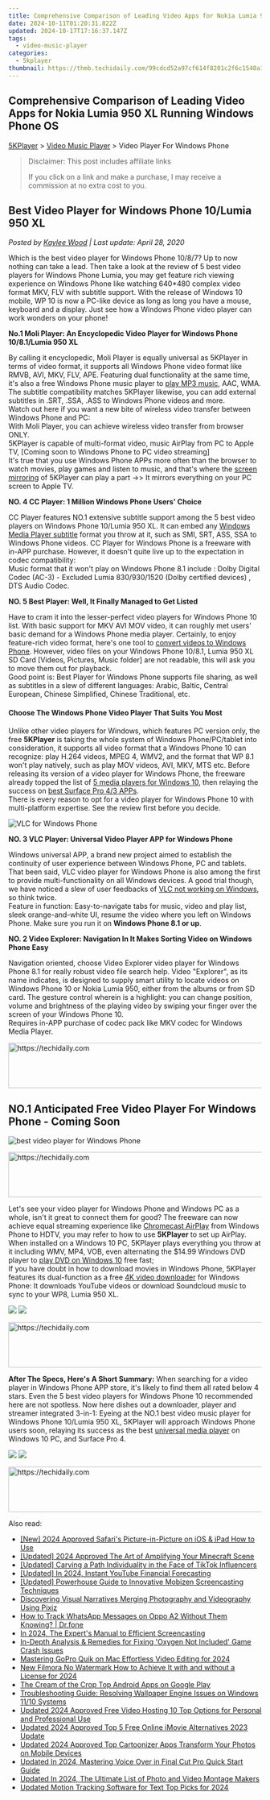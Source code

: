 ```yaml
---
title: Comprehensive Comparison of Leading Video Apps for Nokia Lumia 950 XL Running Windows Phone OS
date: 2024-10-11T01:20:31.822Z
updated: 2024-10-17T17:16:37.147Z
tags:
  - video-music-player
categories:
  - 5kplayer
thumbnail: https://thmb.techidaily.com/99cdcd52a97cf614f8201c2f6c1548a1b624555fb8174bc800fefef62451d14a.jpg
---
```


## Comprehensive Comparison of Leading Video Apps for Nokia Lumia 950 XL Running Windows Phone OS

[5KPlayer](https://tools.techidaily.com/5kplayer/products/) \> [Video Music Player](https://tools.techidaily.com/5kplayer/video-music-player/) \> Video Player For Windows Phone

>  Disclaimer: This post includes affiliate links
>
>  If you click on a link and make a purchase, I may receive a commission at no extra cost to you.
>

## Best Video Player for Windows Phone 10/Lumia 950 XL

 _Posted by [Kaylee Wood](https://www.quora.com/profile/Amanda-Hu-21) | Last update: April 28, 2020_

Which is the best video player for Windows Phone 10/8/7? Up to now nothing can take a lead. Then take a look at the review of 5 best video players for Windows Phone Lumia, you may get feature rich viewing experience on Windows Phone like watching 640\*480 complex video format MKV, FLV with subtitle support. With the release of Windows 10 mobile, WP 10 is now a PC-like device as long as long you have a mouse, keyboard and a display. Just see how a Windows Phone video player can work wonders on your phone!

**No.1 Moli Player: An Encyclopedic Video Player for Windows Phone 10/8.1/Lumia 950 XL** 

By calling it encyclopedic, Moli Player is equally universal as 5KPlayer in terms of video format, it supports all Windows Phone video format like RMVB, AVI, MKV, FLV, APE. Featuring dual functionality at the same time, it's also a free Windows Phone music player to [play MP3 music](https://tools.techidaily.com/5kplayer/video-music-player/), AAC, WMA. The subtitle compatibility matches 5KPlayer likewise, you can add external subtitles in .SRT, .SSA, .ASS to Windows Phone videos and more.  
Watch out here if you want a new bite of wireless video transfer between Windows Phone and PC:   
 With Moli Player, you can achieve wireless video transfer from browser ONLY.  
 5KPlayer is capable of multi-format video, music AirPlay from PC to Apple TV, \[Coming soon to Windows Phone to PC video streaming\]  
It's true that you use Windows Phone APPs more often than the browser to watch movies, play games and listen to music, and that's where the [screen mirroring](https://tools.techidaily.com/5kplayer/airplay/) of 5KPlayer can play a part ->> It mirrors everything on your PC screen to Apple TV. 

**NO. 4 CC Player: 1 Million Windows Phone Users' Choice**

CC Player features NO.1 extensive subtitle support among the 5 best video players on Windows Phone 10/Lumia 950 XL. It can embed any [Windows Media Player subtitle](https://tools.techidaily.com/5kplayer/video-music-player/) format you throw at it, such as SMI, SRT, ASS, SSA to Windows Phone videos. CC Player for Windows Phone is a freeware with in-APP purchase. However, it doesn't quite live up to the expectation in codec compatibility:  
 Music format that it won't play on Windows Phone 8.1 include : Dolby Digital Codec (AC-3) - Excluded Lumia 830/930/1520 (Dolby certified devices) , DTS Audio Codec.

**NO. 5 Best Player: Well, It Finally Managed to Get Listed**

Have to cram it into the lesser-perfect video players for Windows Phone 10 list. With basic support for MKV AVI MOV video, it can roughly met users' basic demand for a Windows Phone media player. Certainly, to enjoy feature-rich video format, here's one tool to [convert videos to Windows Phone](https://tools.techidaily.com/5kplayer/products/). However, video files on your Windows Phone 10/8.1, Lumia 950 XL SD Card \[Videos, Pictures, Music folder\] are not readable, this will ask you to move them out for playback.  
 Good point is: Best Player for Windows Phone supports file sharing, as well as subtitles in a slew of different languages: Arabic, Baltic, Central European, Chinese Simplified, Chinese Traditional, etc.

#### **Choose The Windows Phone Video Player That Suits You Most**

Unlike other video players for Windows, which features PC version only, the free **5KPlayer** is taking the whole system of Windows Phone/PC/tablet into consideration, it supports all video format that a Windows Phone 10 can recognize: play H.264 videos, MPEG 4, WMV2, and the format that WP 8.1 won't play natively, such as play MOV videos, AVI, MKV, MTS etc. Before releasing its version of a video player for Windows Phone, the freeware already topped the list of [5 media players for Windows 10](https://tools.techidaily.com/5kplayer/video-music-player/), then relaying the success on [best Surface Pro 4/3 APPs](https://tools.techidaily.com/5kplayer/video-music-player/).   
 There is every reason to opt for a video player for Windows Phone 10 with multi-platform expertise. See the review first before you decide.

![VLC for Windows Phone](https://www.5kplayer.com/video-music-player/img/5k-vlc-wp-yxt-121401.png) 

**NO. 3 VLC Player: Universal Video Player APP for Windows Phone** 

Windows universal APP, a brand new project aimed to establish the continuity of user experience between Windows Phone, PC and tablets. That been said, VLC video player for Windows Phone is also among the first to provide multi-functionality on all Windows devices. A good trial though, we have noticed a slew of user feedbacks of [VLC not working on Windows](https://tools.techidaily.com/5kplayer/video-music-player/), so think twice.  
Feature in function: Easy-to-navigate tabs for music, video and play list, sleek orange-and-white UI, resume the video where you left on Windows Phone. Make sure you run it on **Windows Phone 8.1 or up**.

**NO. 2 Video Explorer: Navigation In It Makes Sorting Video on Windows Phone Easy**

Navigation oriented, choose Video Explorer video player for Windows Phone 8.1 for really robust video file search help. Video "Explorer", as its name indicates, is designed to supply smart utility to locate videos on Windows Phone 10 or Nokia Lumia 950, either from the albums or from SD card. The gesture control wherein is a highlight: you can change position, volume and brightness of the playing video by swiping your finger over the screen of your Windows Phone 10.  
 Requires in-APP purchase of codec pack like MKV codec for Windows Media Player.

<!-- affiliate ads begin -->
<a href="https://appsumo.8odi.net/c/5597632/2137395/7443" target="_top" id="2137395">
  <img src="//a.impactradius-go.com/display-ad/7443-2137395" border="0" alt="https://techidaily.com" width="728" height="90"/>
</a>
<img height="0" width="0" src="https://appsumo.8odi.net/i/5597632/2137395/7443" style="position:absolute;visibility:hidden;" border="0" />
<!-- affiliate ads end -->

## NO.1 Anticipated Free Video Player For Windows Phone - Coming Soon

![best video player for Windows Phone](https://www.5kplayer.com/video-music-player/img/5kp-rmvb-player-minions-hyd.jpg) 

<!-- affiliate ads begin -->
<a href="https://appsumo.8odi.net/c/5597632/2037335/7443" target="_top" id="2037335">
  <img src="//a.impactradius-go.com/display-ad/7443-2037335" border="0" alt="https://techidaily.com" width="728" height="90"/>
</a>
<img height="0" width="0" src="https://appsumo.8odi.net/i/5597632/2037335/7443" style="position:absolute;visibility:hidden;" border="0" />
<!-- affiliate ads end -->

Let's see your video player for Windows Phone and Windows PC as a whole, isn't it great to connect them for good? The freeware can now achieve equal streaming experience like [Chromecast AirPlay](https://tools.techidaily.com/5kplayer/airplay/) from Windows Phone to HDTV, you may refer to how to use **5KPlayer** to set up AirPlay.  
 When installed on a Windows 10 PC, 5KPlayer plays everything you throw at it including WMV, MP4, VOB, even alternating the $14.99 Windows DVD player to [play DVD on Windows 10](https://tools.techidaily.com/5kplayer/video-music-player/) free fast;   
 If you have doubt in how to download movies in Windows Phone, 5KPlayer features its dual-function as a free [4K video downloader](https://tools.techidaily.com/5kplayer/youtube-download/) for Windows Phone: It downloads YouTube videos or download Soundcloud music to sync to your WP8, Lumia 950 XL.

[![](https://www.5kplayer.com/video-music-player/../button/freedownwhitewin.png)](https://tools.techidaily.com/5kplayer/products/) [![](https://www.5kplayer.com/video-music-player/../button/freedownbackmac.png)](https://tools.techidaily.com/5kplayer/products/) 

<!-- affiliate ads begin -->
<a href="https://ephamedtechinc.pxf.io/c/5597632/2137213/26400" target="_top" id="2137213">
  <img src="//a.impactradius-go.com/display-ad/26400-2137213" border="0" alt="https://techidaily.com" width="728" height="90"/>
</a>
<img height="0" width="0" src="https://ephamedtechinc.pxf.io/i/5597632/2137213/26400" style="position:absolute;visibility:hidden;" border="0" />
<!-- affiliate ads end -->

**After The Specs, Here's A Short Summary:** 
 When searching for a video player in Windows Phone APP store, it's likely to find them all rated below 4 stars. Even the 5 best video players for Windows Phone 10 recommended here are not spotless. Now here dishes out a downloader, player and streamer integrated 3-in-1: Eyeing at the NO.1 best video music player for Windows Phone 10/Lumia 950 XL, 5KPlayer will approach Windows Phone users soon, relaying its success as the best [universal media player](https://tools.techidaily.com/5kplayer/video-music-player/) on Windows 10 PC, and Surface Pro 4\. 

[![](https://www.5kplayer.com/video-music-player/../button/freedownwhitewin.png)](https://tools.techidaily.com/5kplayer/products/) [![](https://www.5kplayer.com/video-music-player/../button/freedownbackmac.png)](https://tools.techidaily.com/5kplayer/products/)

<!-- affiliate ads begin -->
<a href="https://ephamedtechinc.pxf.io/c/5597632/2136619/26400" target="_top" id="2136619">
  <img src="//a.impactradius-go.com/display-ad/26400-2136619" border="0" alt="https://techidaily.com" width="728" height="90"/>
</a>
<img height="0" width="0" src="https://ephamedtechinc.pxf.io/i/5597632/2136619/26400" style="position:absolute;visibility:hidden;" border="0" />
<!-- affiliate ads end -->

<ins class="adsbygoogle"
     style="display:block"
     data-ad-format="autorelaxed"
     data-ad-client="ca-pub-7571918770474297"
     data-ad-slot="1223367746"></ins>

<ins class="adsbygoogle"
     style="display:block"
     data-ad-client="ca-pub-7571918770474297"
     data-ad-slot="8358498916"
     data-ad-format="auto"
     data-full-width-responsive="true"></ins>

<span class="atpl-alsoreadstyle">Also read:</span>
<div><ul>
<li><a href="https://article-posts.techidaily.com/new-2024-approved-safaris-picture-in-picture-on-ios-and-ipad-how-to-use/"><u>[New] 2024 Approved Safari's Picture-in-Picture on iOS & iPad How to Use</u></a></li>
<li><a href="https://fox-hovers.techidaily.com/updated-2024-approved-the-art-of-amplifying-your-minecraft-scene/"><u>[Updated] 2024 Approved The Art of Amplifying Your Minecraft Scene</u></a></li>
<li><a href="https://tiktok-clips.techidaily.com/updated-carving-a-path-individuality-in-the-face-of-tiktok-influencers/"><u>[Updated] Carving a Path Individuality in the Face of TikTok Influencers</u></a></li>
<li><a href="https://youtube-data.techidaily.com/ed-in-2024-instant-youtube-financial-forecasting/"><u>[Updated] In 2024, Instant YouTube Financial Forecasting</u></a></li>
<li><a href="https://screen-recording.techidaily.com/updated-powerhouse-guide-to-innovative-mobizen-screencasting-techniques/"><u>[Updated] Powerhouse Guide to Innovative Mobizen Screencasting Techniques</u></a></li>
<li><a href="https://extra-hints.techidaily.com/discovering-visual-narratives-merging-photography-and-videography-using-pixiz/"><u>Discovering Visual Narratives Merging Photography and Videography Using Pixiz</u></a></li>
<li><a href="https://android-location-track.techidaily.com/how-to-track-whatsapp-messages-on-oppo-a2-without-them-knowing-drfone-by-drfone-virtual-android/"><u>How to Track WhatsApp Messages on Oppo A2 Without Them Knowing? | Dr.fone</u></a></li>
<li><a href="https://screen-capture.techidaily.com/in-2024-the-experts-manual-to-efficient-screencasting/"><u>In 2024, The Expert's Manual to Efficient Screencasting</u></a></li>
<li><a href="https://program-issues.techidaily.com/in-depth-analysis-and-remedies-for-fixing-oxygen-not-included-game-crash-issues/"><u>In-Depth Analysis & Remedies for Fixing 'Oxygen Not Included' Game Crash Issues</u></a></li>
<li><a href="https://video-ai-editor.techidaily.com/mastering-gopro-quik-on-mac-effortless-video-editing-for-2024/"><u>Mastering GoPro Quik on Mac Effortless Video Editing for 2024</u></a></li>
<li><a href="https://video-ai-editor.techidaily.com/new-filmora-no-watermark-how-to-achieve-it-with-and-without-a-license-for-2024/"><u>New Filmora No Watermark How to Achieve It with and without a License for 2024</u></a></li>
<li><a href="https://video-ai-editor.techidaily.com/the-cream-of-the-crop-top-android-apps-on-google-play/"><u>The Cream of the Crop Top Android Apps on Google Play</u></a></li>
<li><a href="https://win-answers.techidaily.com/troubleshooting-guide-resolving-wallpaper-engine-issues-on-windows-1110-systems/"><u>Troubleshooting Guide: Resolving Wallpaper Engine Issues on Windows 11/10 Systems</u></a></li>
<li><a href="https://video-ai-editor.techidaily.com/updated-2024-approved-free-video-hosting-10-top-options-for-personal-and-professional-use/"><u>Updated 2024 Approved Free Video Hosting 10 Top Options for Personal and Professional Use</u></a></li>
<li><a href="https://video-ai-editor.techidaily.com/updated-2024-approved-top-5-free-online-imovie-alternatives-2023-update/"><u>Updated 2024 Approved Top 5 Free Online iMovie Alternatives 2023 Update</u></a></li>
<li><a href="https://video-ai-editor.techidaily.com/updated-2024-approved-top-cartoonizer-apps-transform-your-photos-on-mobile-devices/"><u>Updated 2024 Approved Top Cartoonizer Apps Transform Your Photos on Mobile Devices</u></a></li>
<li><a href="https://video-ai-editor.techidaily.com/updated-in-2024-mastering-voice-over-in-final-cut-pro-quick-start-guide/"><u>Updated In 2024, Mastering Voice Over in Final Cut Pro Quick Start Guide</u></a></li>
<li><a href="https://video-ai-editor.techidaily.com/updated-in-2024-the-ultimate-list-of-photo-and-video-montage-makers/"><u>Updated In 2024, The Ultimate List of Photo and Video Montage Makers</u></a></li>
<li><a href="https://video-ai-editor.techidaily.com/updated-motion-tracking-software-for-text-top-picks-for-2024/"><u>Updated Motion Tracking Software for Text Top Picks for 2024</u></a></li>
</ul></div>

